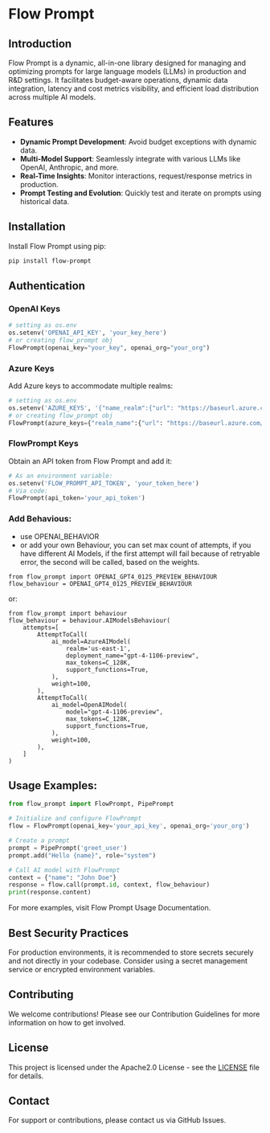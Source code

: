 # Flow Prompt

## Introduction

Flow Prompt is a dynamic, all-in-one library designed for managing and optimizing prompts for large language models (LLMs) in production and R&D settings. It facilitates budget-aware operations, dynamic data integration, latency and cost metrics visibility, and efficient load distribution across multiple AI models.

## Features

- **Dynamic Prompt Development**: Avoid budget exceptions with dynamic data.
- **Multi-Model Support**: Seamlessly integrate with various LLMs like OpenAI, Anthropic, and more.
- **Real-Time Insights**: Monitor interactions, request/response metrics in production.
- **Prompt Testing and Evolution**: Quickly test and iterate on prompts using historical data.

## Installation

Install Flow Prompt using pip:

```bash
pip install flow-prompt
```

## Authentication

### OpenAI Keys
```python
# setting as os.env
os.setenv('OPENAI_API_KEY', 'your_key_here')
# or creating flow_prompt obj
FlowPrompt(openai_key="your_key", openai_org="your_org")
```

### Azure Keys
Add Azure keys to accommodate multiple realms:
```python
# setting as os.env
os.setenv('AZURE_KEYS', '{"name_realm":{"url": "https://baseurl.azure.com/","key": "secret"}}')
# or creating flow_prompt obj
FlowPrompt(azure_keys={"realm_name":{"url": "https://baseurl.azure.com/", "key": "your_secret"}})
```

### FlowPrompt Keys
Obtain an API token from Flow Prompt and add it:

```python
# As an environment variable:
os.setenv('FLOW_PROMPT_API_TOKEN', 'your_token_here')
# Via code: 
FlowPrompt(api_token='your_api_token')
```

### Add Behavious:
- use OPENAI_BEHAVIOR
- or add your own Behaviour, you can set max count of attempts, if you have different AI Models, if the first attempt will fail because of retryable error, the second will be called, based on the weights.
```
from flow_prompt import OPENAI_GPT4_0125_PREVIEW_BEHAVIOUR
flow_behaviour = OPENAI_GPT4_0125_PREVIEW_BEHAVIOUR
```
or:
```
from flow_prompt import behaviour
flow_behaviour = behaviour.AIModelsBehaviour(
    attempts=[
        AttemptToCall(
            ai_model=AzureAIModel(
                realm='us-east-1',
                deployment_name="gpt-4-1106-preview",
                max_tokens=C_128K,
                support_functions=True,
            ),
            weight=100,
        ),
        AttemptToCall(
            ai_model=OpenAIModel(
                model="gpt-4-1106-preview",
                max_tokens=C_128K,
                support_functions=True,
            ),
            weight=100,
        ),
    ]
)
```

## Usage Examples:

```python
from flow_prompt import FlowPrompt, PipePrompt

# Initialize and configure FlowPrompt
flow = FlowPrompt(openai_key='your_api_key', openai_org='your_org')

# Create a prompt
prompt = PipePrompt('greet_user')
prompt.add("Hello {name}", role="system")

# Call AI model with FlowPrompt
context = {"name": "John Doe"}
response = flow.call(prompt.id, context, flow_behaviour)
print(response.content)
```
For more examples, visit Flow Prompt Usage Documentation.

## Best Security Practices
For production environments, it is recommended to store secrets securely and not directly in your codebase. Consider using a secret management service or encrypted environment variables.

## Contributing
We welcome contributions! Please see our Contribution Guidelines for more information on how to get involved.

## License
This project is licensed under the Apache2.0 License - see the [LICENSE](LICENSE.txt) file for details.

## Contact
For support or contributions, please contact us via GitHub Issues.